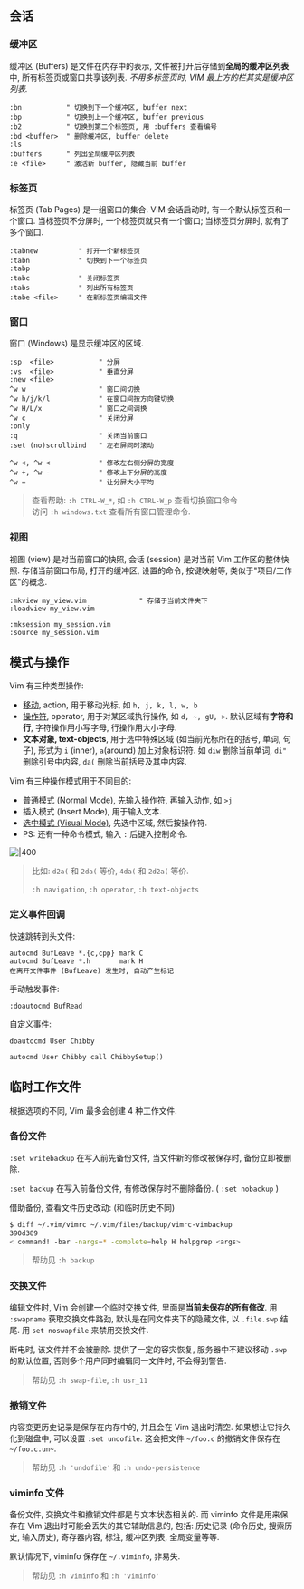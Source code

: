 ## 会话

### 缓冲区

缓冲区 (Buffers) 是文件在内存中的表示, 文件被打开后存储到**全局的缓冲区列表**中, 所有标签页或窗口共享该列表. *不用多标签页时, VIM 最上方的栏其实是缓冲区列表.*

```vim
:bn           " 切换到下一个缓冲区, buffer next
:bp           " 切换到上一个缓冲区, buffer previous
:b2           " 切换到第二个标签页, 用 :buffers 查看编号
:bd <buffer>  " 删除缓冲区, buffer delete
:ls
:buffers      " 列出全局缓冲区列表
:e <file>     " 激活新 buffer, 隐藏当前 buffer
```

### 标签页

标签页 (Tab Pages) 是一组窗口的集合. VIM 会话启动时, 有一个默认标签页和一个窗口. 当标签页不分屏时, 一个标签页就只有一个窗口; 当标签页分屏时, 就有了多个窗口.

```vim
:tabnew          " 打开一个新标签页
:tabn            " 切换到下一个标签页
:tabp
:tabc            " 关闭标签页
:tabs            " 列出所有标签页
:tabe <file>     " 在新标签页编辑文件
```

### 窗口

窗口 (Windows) 是显示缓冲区的区域.

```vim
:sp  <file>           " 分屏
:vs  <file>           " 垂直分屏
:new <file>
^w w                  " 窗口间切换
^w h/j/k/l            " 在窗口间按方向键切换
^w H/L/x              " 窗口之间调换
^w c                  " 关闭分屏
:only
:q                    " 关闭当前窗口
:set (no)scrollbind   " 左右屏同时滚动

^w <, ^w <            " 修改左右侧分屏的宽度
^w +, ^w -            " 修改上下分屏的高度
^w =                  " 让分屏大小平均
```

> 查看帮助: `:h CTRL-W_*`, 如 `:h CTRL-W_p` 查看切换窗口命令  
> 访问 `:h windows.txt` 查看所有窗口管理命令.

### 视图

视图 (view) 是对当前窗口的快照, 会话 (session) 是对当前 Vim 工作区的整体快照. 存储当前窗口布局, 打开的缓冲区, 设置的命令, 按键映射等, 类似于"项目/工作区"的概念. 

```vim
:mkview my_view.vim             " 存储于当前文件夹下
:loadview my_view.vim

:mksession my_session.vim
:source my_session.vim
```

## 模式与操作

Vim 有三种类型操作:
- [移动](移动.md), action, 用于移动光标, 如 `h, j, k, l, w, b`
- [操作符](宏.md), operator, 用于对某区域执行操作, 如 `d, ~, gU, >`. 默认区域有**字符和行**, 字符操作用小写字母, 行操作用大小字母.
- **文本对象, text-objects**, 用于选中特殊区域 (如当前光标所在的括号, 单词, 句子), 形式为 `i` (inner), `a`(around) 加上对象标识符. 如 `diw` 删除当前单词, `di"` 删除引号中内容, `da(` 删除当前括号及其中内容. 

Vim 有三种操作模式用于不同目的:
- 普通模式 (Normal Mode), 先输入操作符, 再输入动作, 如 `>j`
- 插入模式 (Insert Mode), 用于输入文本.
- [选中模式 (Visual Mode)](范围与区域.md), 先选中区域, 然后按操作符.
- PS: 还有一种命令模式, 输入 `:` 后键入控制命令.

![|400](../../attach/Vim%20模式间切换.avif)

> 比如: `d2a(` 和 `2da(` 等价, `4da(` 和 `2d2a(` 等价.
>
> `:h navigation`, `:h operator`, `:h text-objects`

### 定义事件回调

快速跳转到头文件:

```vim
autocmd BufLeave *.{c,cpp} mark C
autocmd BufLeave *.h       mark H
在离开文件事件 (BufLeave) 发生时, 自动产生标记
```

手动触发事件:

```vim
:doautocmd BufRead
```

自定义事件:

```vim
doautocmd User Chibby

autocmd User Chibby call ChibbySetup()
```

## 临时工作文件

根据选项的不同, Vim 最多会创建 4 种工作文件. 

### 备份文件

`:set writebackup` 在写入前先备份文件, 当文件新的修改被保存时, 备份立即被删除.

`:set backup` 在写入前备份文件, 有修改保存时不删除备份. ( `:set nobackup` )

借助备份, 查看文件历史改动: (和临时历史不同)

```sh
$ diff ~/.vim/vimrc ~/.vim/files/backup/vimrc-vimbackup
390d389
< command! -bar -nargs=* -complete=help H helpgrep <args>
```

> 帮助见 `:h backup`

### 交换文件

编辑文件时, Vim 会创建一个临时交换文件, 里面是**当前未保存的所有修改**. 用 `:swapname` 获取交换文件路劲, 默认是在同文件夹下的隐藏文件, 以 `.file.swp` 结尾. 用 `set noswapfile` 来禁用交换文件.

断电时, 该文件并不会被删除. 提供了一定的容灾恢复, 服务器中不建议移动 `.swp` 的默认位置, 否则多个用户同时编辑同一文件时, 不会得到警告.

> 帮助见 `:h swap-file`, `:h usr_11`

### 撤销文件

内容变更历史记录是保存在内存中的, 并且会在 Vim 退出时清空. 如果想让它持久化到磁盘中, 可以设置 `:set undofile`. 这会把文件 `~/foo.c` 的撤销文件保存在 `~/foo.c.un~`.

> 帮助见 `:h 'undofile'` 和 `:h undo-persistence`

### viminfo 文件

备份文件, 交换文件和撤销文件都是与文本状态相关的. 而 viminfo 文件是用来保存在 Vim 退出时可能会丢失的其它辅助信息的, 包括: 历史记录 (命令历史, 搜索历史, 输入历史), 寄存器内容, 标注, 缓冲区列表, 全局变量等等.

默认情况下, viminfo 保存在 `~/.viminfo`, 非易失.

> 帮助见 `:h viminfo` 和 `:h 'viminfo'`


